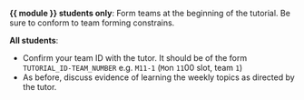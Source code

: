 **{{ module }} students only**: Form teams at the beginning of the tutorial. Be sure to conform to team forming constrains.

<panel src="../../admin/project-teams.md#main" header="Admin {{ icon_embedding }} Team Forming :star:" minimized />

**All students**: 
* Confirm your team ID with the tutor. It should be of the form `TUTORIAL_ID-TEAM_NUMBER` e.g. `M11-1` (`M`on `11`00 slot, team `1`)
* As before, discuss evidence of learning the weekly topics as directed by the tutor.